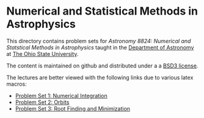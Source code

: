 # Numerical and Statistical Methods in Astrophysics

This directory contains problem sets for _Astronomy 8824: Numerical and Statstical Methods in Astrophysics_ taught in the [Department of Astronomy](https://astronomy.osu.edu/) at [The Ohio State University](https:osu.edu).

The content is maintained on github and distributed under a a [BSD3 license](https://opensource.org/licenses/BSD-3-Clause). 

The lectures are better viewed with the following links due to various latex macros: 

* [Problem Set 1: Numerical Integration](https://nbviewer.jupyter.org/github/paulmartini/NSMA/blob/main/Homework/PS1.NumericalIntegration.ipynb)
* [Problem Set 2: Orbits](https://nbviewer.jupyter.org/github/paulmartini/NSMA/blob/main/Homework/PS2.Orbits.ipynb)
* [Problem Set 3: Root Finding and Minimization](https://nbviewer.jupyter.org/github/paulmartini/NSMA/blob/main/Homework/PS3.RootFinding.ipynb)
